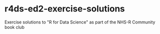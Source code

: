 # r4ds-ed2-exercise-solutions
Exercise solutions to "R for Data Science" as part of the NHS-R Community book club
